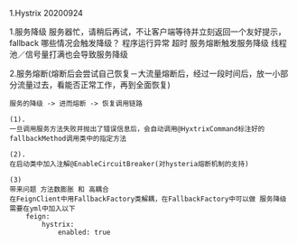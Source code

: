 1.Hystrix
20200924

1.服务降级
	服务器忙，请稍后再试，不让客户端等待并立刻返回一个友好提示，fallback
	哪些情况会触发降级？
		程序运行异常
		超时
		服务熔断触发服务降级
		线程池／信号量打满也会导致服务降级

2.服务熔断(熔断后会尝试自己恢复－大流量熔断后，经过一段时间后，放一小部分流量过去，看能否正常工作，再到全面恢复)

	服务的降级 -> 进而熔断 -> 恢复调用链路

	(1).
	一旦调用服务方法失败并抛出了错误信息后，会自动调用@HyxtrixCommand标注好的	fallbackMethod调用类中的指定方法

	(2).
	在启动类中加入注解@EnableCircuitBreaker(对hysteria熔断机制的支持)

	(3)
	带来问题 方法数膨胀 和 高耦合
	在FeignClient中用FallbackFactory类解耦，在FallbackFactory中可以做 服务降级
	需要在yml中加入以下
		feign:
			hystrix:
				enabled: true